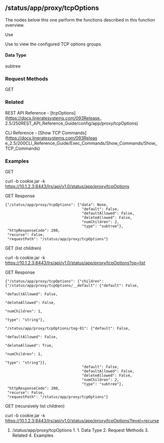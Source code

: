 ## /status/app/proxy/tcpOptions

The nodes below this one perform the functions described in this function
overview.

Use

Use to view the configured TCP options groups.

#### Data Type

subtree

### Request Methods

GET

### Related

REST API Reference - [tcpOptions](https://docs.lineratesystems.com/093Release_
2.5/250REST_API_Reference_Guide/config/app/proxy/tcpOptions)

CLI Reference - [Show TCP Commands](https://docs.lineratesystems.com/093Releas
e_2.5/200CLI_Reference_Guide/Exec_Commands/Show_Commands/Show_TCP_Commands)

### Examples

GET

curl -b cookie.jar -k
https://10.1.2.3:8443/lrs/api/v1.0/status/app/proxy/tcpOptions

GET Response

    
    
    {"/status/app/proxy/tcpOptions": {"data": None,
                                       "default": False,
                                       "defaultAllowed": False,
                                       "deleteAllowed": False,
                                       "numChildren": 2,
                                       "type": "subtree"},
     "httpResponseCode": 200,
     "recurse": False,
     "requestPath": "/status/app/proxy/tcpOptions"}
    

GET (list children)

curl -b cookie.jar -k
https://10.1.2.3:8443/lrs/api/v1.0/status/app/proxy/tcpOptions?op=list

GET Response

    
    
    {"/status/app/proxy/tcpOptions": {"children": {"/status/app/proxy/tcpOptions/__default": {"default": False,
                                                                                                 "defaultAllowed": False,
                                                                                                 "deleteAllowed": False,
                                                                                                 "numChildren": 1,
                                                                                                 "type": "string"},
                                                     "/status/app/proxy/tcpOptions/tog-01": {"default": False,
                                                                                              "defaultAllowed": False,
                                                                                              "deleteAllowed": True,
                                                                                              "numChildren": 1,
                                                                                              "type": "string"}},
                                       "default": False,
                                       "defaultAllowed": False,
                                       "deleteAllowed": False,
                                       "numChildren": 2,
                                       "type": "subtree"},
     "httpResponseCode": 200,
     "recurse": False,
     "requestPath": "/status/app/proxy/tcpOptions"}
    

GET (recursively list children)

curl -b cookie.jar -k
https://10.1.2.3:8443/lrs/api/v1.0/status/app/proxy/tcpOptions?level=recurse

  1. /status/app/proxy/tcpOptions
    1.       1. Data Type
    2. Request Methods
    3. Related
    4. Examples

